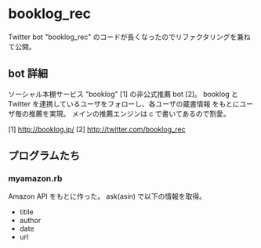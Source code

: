 # booklog_rec　

Twitter bot "booklog_rec" のコードが長くなったのでリファクタリングを兼ねて公開。

## bot 詳細
ソーシャル本棚サービス "booklog" [1] の非公式推薦 bot [2]。
booklog と Twitter を連携しているユーザをフォローし、各ユーザの蔵書情報
をもとにユーザ毎の推薦を実現。
メインの推薦エンジンは c で書いてあるので割愛。

[1] http://booklog.jp/
[2] http://twitter.com/booklog_rec

## プログラムたち

### myamazon.rb

Amazon API をもとに作った。
ask(asin) で以下の情報を取得。
- titile
- author
- date
- url
